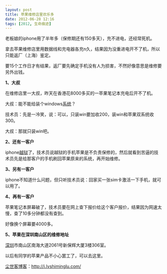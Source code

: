 ```yaml
---
layout: post
title: 苹果维修店里欢乐多
date: 2012-06-28 12:16
tags: [2012, 生命痕迹]
---
```

老板娘的iphone用了半年多（保修期还有150多天），充不进电，还经常死机。

拿去苹果维修店里用数据线和充电器各充n久，结果因为没重进电开不了机，所以只能返厂（上海）鉴定。

要15个工作日才有结果，返厂要先确定手机没有人为损害，不然好像意思是维修要另外出钱。

<strong>1、大叔</strong>

在维修店里一大叔，昨天在香港花8000多买的一苹果笔记本充电后开不了机。

大叔：能不能给装个windows<a href="http://i.lvshiminglu.com/tag/%E7%B3%BB%E7%BB%9F">系统</a>？

技术员：先是一冷笑，说：可以，只装win要加收200，装win和苹果双系统收300。

大叔：那就只装win吧。

<strong>2、还有一客户</strong>

iphone<a href="http://i.lvshiminglu.com/blog/834.html">越狱</a>了，技术员说越狱的手机苹果是不负责保修的，然后就看到苦逼的技术员先是给那客户的手机刷回苹果原来的系统，再开始维修。

<strong>3、另有一客户</strong>

iphone不知道什么问题，但只听技术员说：回家买一张sim卡激活一下手机，就可以用了。

<strong>4、再有一客户</strong>

苹果笔记本屏幕破了，技术员要在网上查下报价给这个客户报价，结果因为网速太慢，查了10多分钟都没有查到。

好像换个屏幕要4000多。

<strong>5、苹果在深圳南山区的维修地址</strong>

<a href="http://i.lvshiminglu.com/tag/%e6%b7%b1%e5%9c%b3">深圳</a>市南山区南海大道2061号新保辉大厦3楼306室。

以后有同学的苹果产品不小心罢工了，可以去这里。

<a href="http://i.lvshiminglu.com/">尘世客博客</a>：<a href="http://i.lvshiminglu.com/">http://i.lvshiminglu.com/</a>

